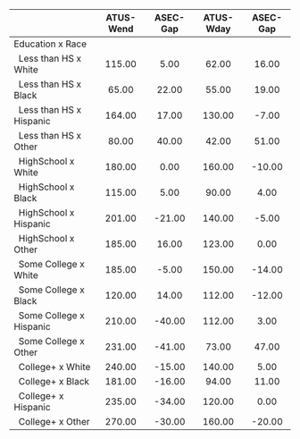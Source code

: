 
|                      |    ATUS-Wend |     ASEC-Gap |    ATUS-Wday |     ASEC-Gap |
| -------------------- | :----------: | :----------: | :----------: | :----------: |
| Education x Race     |              |              |              |              |
| &nbsp;&nbsp;Less than HS x White |       115.00 |         5.00 |        62.00 |        16.00 |
| &nbsp;&nbsp;Less than HS x Black |        65.00 |        22.00 |        55.00 |        19.00 |
| &nbsp;&nbsp;Less than HS x Hispanic |       164.00 |        17.00 |       130.00 |        -7.00 |
| &nbsp;&nbsp;Less than HS x Other |        80.00 |        40.00 |        42.00 |        51.00 |
| &nbsp;&nbsp;HighSchool x White |       180.00 |         0.00 |       160.00 |       -10.00 |
| &nbsp;&nbsp;HighSchool x Black |       115.00 |         5.00 |        90.00 |         4.00 |
| &nbsp;&nbsp;HighSchool x Hispanic |       201.00 |       -21.00 |       140.00 |        -5.00 |
| &nbsp;&nbsp;HighSchool x Other |       185.00 |        16.00 |       123.00 |         0.00 |
| &nbsp;&nbsp;Some College x White |       185.00 |        -5.00 |       150.00 |       -14.00 |
| &nbsp;&nbsp;Some College x Black |       120.00 |        14.00 |       112.00 |       -12.00 |
| &nbsp;&nbsp;Some College x Hispanic |       210.00 |       -40.00 |       112.00 |         3.00 |
| &nbsp;&nbsp;Some College x Other |       231.00 |       -41.00 |        73.00 |        47.00 |
| &nbsp;&nbsp;College+ x White |       240.00 |       -15.00 |       140.00 |         5.00 |
| &nbsp;&nbsp;College+ x Black |       181.00 |       -16.00 |        94.00 |        11.00 |
| &nbsp;&nbsp;College+ x Hispanic |       235.00 |       -34.00 |       120.00 |         0.00 |
| &nbsp;&nbsp;College+ x Other |       270.00 |       -30.00 |       160.00 |       -20.00 |

